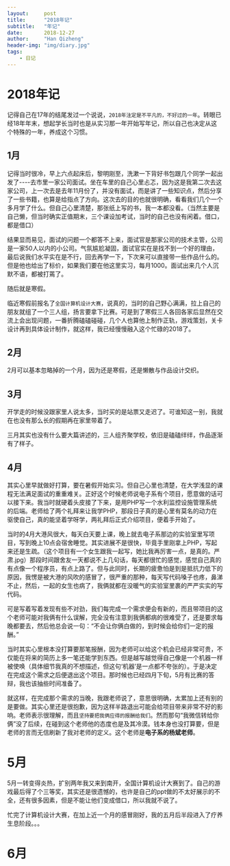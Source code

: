 ```yaml
---
layout:     post
title:      "2018年记"
subtitle:   "年记"
date:       2018-12-27
author:     "Han Qizheng"
header-img: "img/diary.jpg"
tags:
    - 日记
---
```


# 2018年记

记得自己在17年的结尾发过一个说说，`2018年注定是不平凡的，不好过的一年`。转眼已经18年年末，想起学长当时也是从实习那一年开始写年记，所以自己也决定从这个特殊的一年，养成这个习惯。

## 1月
记得当时很冷，早上六点起床后，黎明刚至，洗漱一下背好书包跟几个同学一起出发了----去市里一家公司面试。坐在车里的自己心里忐忑，因为这是我第二次去这家公司，上一次去是去年11月份了，并没有面试，而是讲了一些知识点，然后分享了一些书籍，也算是给指点了方向。这次去的目的也就很明确，看看我们几个一个多月学了什么。但自己心里清楚，那张纸上写的书，我一本都没看。（当然主要是自己懒，但当时确实正值期末，三个课设加考试，当时的自己也没有闲着。借口，都是借口）

结果显而易见，面试的问题一个都答不上来，面试官是那家公司的技术主管，公司是一家50人以内的小公司。气氛尴尬凝固，面试官实在是找不到一个好的理由，最后说我们水平实在是不行，回去再学一下，下次来可以直接带一些作品什么的。但是他也给出了标价，如果我们要在他这里实习，每月1000。面试出来几个人沉默不语，都被打蔫了。

随后就是寒假。

临近寒假前报名了`全国计算机设计大赛`，说真的，当时的自己野心满满，拉上自己的朋友就组了一个三人组，扬言要拿下比赛。可是到了寒假三人各回各家后显然在交流上会出现问题，一番折腾磕磕碰碰，几个人也算他上制作正轨，游戏策划，关卡设计再到具体设计制作，就这样，我已经慢慢融入这个忙碌的2018了。

## 2月

2月可以基本忽略掉的一个月，因为还是寒假，还是懒散与作品设计交织。

## 3月

开学走的时候没跟家里人说太多，当时买的是站票又走迟了。可谁知这一别，我就在也没有那么长的假期再在家里带着了。

三月其实也没有什么要大篇讲述的，三人组齐聚学校，依旧是磕磕绊绊，作品逐渐有了样子。

## 4月
其实心里早就做好打算，要在暑假开始实习。但自己心里也清楚，在大学浅显的课程无法满足面试的重重难关。正好这个时候老师说电子系有个项目，愿意做的话可以接下来。我当时就硬着头皮接了下来，是用PHP写一个水利监控设施管理系统的后端。老师给了两个礼拜来让我学PHP，那段日子真的是心里有莫名的动力在驱使自己，真的能坚着学呀学，两礼拜后正式介绍项目，便着手开始了。

当时的4月大港风很大，每天白天要上课，晚上就去电子系那边的实验室里写项目，写到晚上10点会宿舍睡觉。其实进展不是很快，毕竟手里刚拿上PHP，写起来还是生疏。（这个项目有一个女生跟我一起写，她比我再厉害一点，是真的。严肃.jpg）那段时间跟舍友一天都说不上几句话，每天都很忙的感觉，感觉自己真的有点像一个程序员，有点上路了。但与此同时，长期的疲惫怕是到是抵抗力低下的原因，我愣是被大港的风吹的感冒了，很严重的那种，每天写代码嗓子也疼，鼻涕不止，然后，一起的女生也病了，我俩就都在没暖气的实验室里裹的严严实实的写代码。

可是写着写着发现有些不对劲，我们每完成一个需求便会有新的，而且带项目的这个老师可能对我俩有什么误解，完全没有注意到我俩都病的很难受了，还是要求每晚都要去，然后他总会说一句：“不会让你俩白做的，到时候会给你们一定的报酬。”

当时其实心里根本没打算要那笔报酬，因为老师可以给这个机会已经非常可贵，不仅能在将来的简历上多一笔还能学到东西。但是越写越觉得自己像是一个机器一样被使唤（具体细节我真的不想描述，但这句‘机器’是一点都不夸张的）。于是决定在完成这个需求之后便退出这个项目。那时候也已经四月下旬，5月有比赛的答辩，我也该抽些时间准备了。

就这样，在完成那个需求的当晚，我跟老师说了，意思很明确，太累加上还有别的是要做。其实心里还是很抱歉，因为这样半路退出可能会给项目带来非常不好的影响。老师表示很理解，而且`坚持要把我俩应得的报酬给我们`。然而那句“我微信转给你俩”没了后续，在碰到这个老师他的态度也是及其冷漠。钱本身也没打算要，但是老师的言而无信刷新了我对老师的定义。这个老师是**电子系的杨斌老师**。

# 5月
5月一转变得炎热，扩别两年我又来到南开，全国计算机设计大赛到了。自己的游戏最后得了个三等奖，其实还是很遗憾的，也许是自己的ppt做的不太好展示的不全，还有很多因素，但是不能让他们变成借口，所以我就不说了。

忙完了计算机设计大赛，在加上近一个月的感冒刚好，我的五月后半段进入了疗养生息阶段。。。

# 6月
